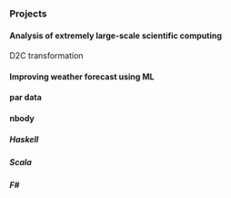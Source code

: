 ### Projects

#### Analysis of extremely large-scale scientific computing

D2C transformation

#### Improving weather forecast using ML

#### par data

#### nbody 
##### Haskell
##### Scala
##### F#
